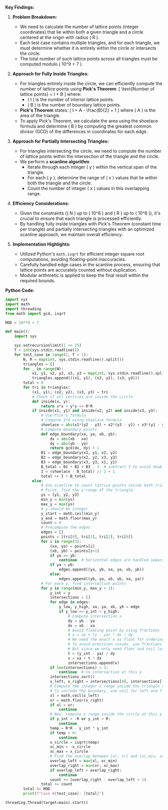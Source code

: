 **Key Findings:**

1. **Problem Breakdown:**
   - We need to calculate the number of lattice points (integer coordinates) that lie within both a given triangle and a circle centered at the origin with radius \( R \).
   - Each test case contains multiple triangles, and for each triangle, we must determine whether it is entirely within the circle or intersects the circle.
   - The total number of such lattice points across all triangles must be computed modulo \( 10^9 + 7 \).

2. **Approach for Fully Inside Triangles:**
   - For triangles entirely inside the circle, we can efficiently compute the number of lattice points using **Pick's Theorem**:
     \[
     \text{Number of lattice points} = I + B
     \]
     where:
     - \( I \) is the number of interior lattice points.
     - \( B \) is the number of boundary lattice points.
   - **Pick's Theorem** states:
     \[
     I = A - \frac{B}{2} + 1
     \]
     where \( A \) is the area of the triangle.
   - To apply Pick's Theorem, we calculate the area using the shoelace formula and determine \( B \) by computing the greatest common divisor (GCD) of the differences in coordinates for each edge.

3. **Approach for Partially Intersecting Triangles:**
   - For triangles intersecting the circle, we need to compute the number of lattice points within the intersection of the triangle and the circle.
   - We perform a **scanline algorithm**:
     - Iterate through each integer \( y \) within the vertical span of the triangle.
     - For each \( y \), determine the range of \( x \) values that lie within both the triangle and the circle.
     - Count the number of integer \( x \) values in this overlapping range.

4. **Efficiency Considerations:**
   - Given the constraints (\( N \) up to \( 10^6 \) and \( R \) up to \( 10^6 \)), it's crucial to ensure that each triangle is processed efficiently.
   - By handling fully inside triangles with Pick's Theorem (constant time per triangle) and partially intersecting triangles with an optimized scanline approach, we maintain overall efficiency.

5. **Implementation Highlights:**
   - Utilized Python's `math.isqrt` for efficient integer square root computations, avoiding floating-point inaccuracies.
   - Carefully handled edge cases in the scanline process, ensuring that lattice points are accurately counted without duplication.
   - Modular arithmetic is applied to keep the final result within the required bounds.

**Python Code:**

```python
import sys
import math
import threading
from math import gcd, isqrt

MOD = 10**9 + 7

def main():
    import sys

    sys.setrecursionlimit(1 << 25)
    T = int(sys.stdin.readline())
    for test_case in range(1, T + 1):
        N, R = map(int, sys.stdin.readline().split())
        triangles = []
        for _ in range(N):
            x1, y1, x2, y2, x3, y3 = map(int, sys.stdin.readline().split())
            triangles.append(((x1, y1), (x2, y2), (x3, y3)))
        total = 0
        for tri in triangles:
            (x1, y1), (x2, y2), (x3, y3) = tri
            # Check if all vertices are inside the circle
            def inside(x, y):
                return x*x + y*y <= R*R
            if inside(x1, y1) and inside(x2, y2) and inside(x3, y3):
                # Use Pick's formula
                # Compute 2*A using shoelace formula
                shoelace = abs(x1*(y2 - y3) + x2*(y3 - y1) + x3*(y1 - y2))
                # Compute boundary points
                def edge_boundary(xa, ya, xb, yb):
                    dx = abs(xb - xa)
                    dy = abs(yb - ya)
                    return gcd(dx, dy) + 1
                B1 = edge_boundary(x1, y1, x2, y2)
                B2 = edge_boundary(x2, y2, x3, y3)
                B3 = edge_boundary(x3, y3, x1, y1)
                B_total = B1 + B2 + B3 - 3  # subtract 3 to avoid double-counting vertices
                I = (shoelace - B_total) // 2 + 1
                total += I + B_total
            else:
                # Use scanline to count lattice points inside both triangle and circle
                # First, find the y-range of the triangle
                ys = [y1, y2, y3]
                min_y = min(ys)
                max_y = max(ys)
                # y should be integer
                y_start = math.ceil(min_y)
                y_end = math.floor(max_y)
                count = 0
                # Precompute the edges
                edges = []
                points = [tri[0], tri[1], tri[2], tri[0]]
                for i in range(3):
                    (xa, ya) = points[i]
                    (xb, yb) = points[i+1]
                    if ya == yb:
                        continue  # horizontal edges are handled separately
                    if ya < yb:
                        edges.append((ya, yb, xa, ya, xb, yb))
                    else:
                        edges.append((yb, ya, xb, yb, xa, ya))
                # For each y, find intersection points
                for y in range(min_y, max_y + 1):
                    y_int = y
                    intersections = []
                    for edge in edges:
                        y_low, y_high, xa, ya, xb, yb = edge
                        if y_low <= y_int < y_high:
                            # Compute intersection x
                            dy = yb - ya
                            dx = xb - xa
                            # Avoid floating point by using fractions
                            # x = xa + (y - ya) * dx / dy
                            # We need the exact x as float for ordering
                            # To avoid precision issues, use fractions or integer division
                            # But since we only need floor and ceil later, float is acceptable
                            t = (y_int - ya) / dy
                            x = xa + t * dx
                            intersections.append(x)
                    if len(intersections) < 2:
                        continue  # no intersection at this y
                    intersections.sort()
                    x_left, x_right = intersections[0], intersections[1]
                    # Compute the integer x range inside the triangle at this y
                    # To include the boundary, use ceil for left and floor for right
                    xl = math.ceil(x_left)
                    xr = math.floor(x_right)
                    if xl > xr:
                        continue
                    # Now, compute x range inside the circle at this y
                    if y_int < -R or y_int > R:
                        continue
                    temp = R*R - y_int * y_int
                    if temp < 0:
                        continue
                    x_circle = isqrt(temp)
                    xc_min = -x_circle
                    xc_max = x_circle
                    # Find the overlap between [xl, xr] and [xc_min, xc_max]
                    overlap_left = max(xl, xc_min)
                    overlap_right = min(xr, xc_max)
                    if overlap_left > overlap_right:
                        continue
                    count += (overlap_right - overlap_left + 1)
                total += count
        total %= MOD
        print(f"Case #{test_case}: {total}")

threading.Thread(target=main).start()
```